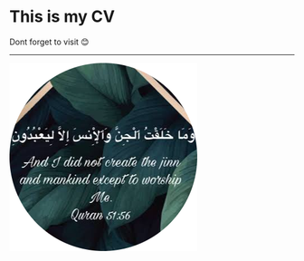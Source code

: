 


<h1>This is my CV</h1>
Dont forget to visit 😊
<br/>
<hr/>
<img src='QURAN.png' alt='nothing to show'/>
